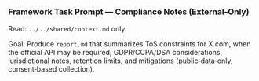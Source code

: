 ### Framework Task Prompt — Compliance Notes (External‑Only)

Read: `../../shared/context.md` only.

Goal: Produce `report.md` that summarizes ToS constraints for X.com, when the official API may be required, GDPR/CCPA/DSA considerations, jurisdictional notes, retention limits, and mitigations (public‑data‑only, consent‑based collection).


